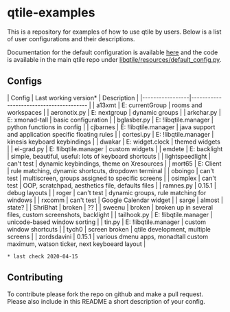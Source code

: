 # qtile-examples

This is a repository for examples of how to use qtile by users. Below is a list
of user configurations and their descriptions.

Documentation for the default configuration is available
[here](http://docs.qtile.org/en/latest/manual/config/index.html) and the code
is available in the main qtile repo under
[libqtile/resources/default_config.py](https://github.com/qtile/qtile/blob/master/libqtile/resources/default_config.py).

## Configs

| Config          | Last working version* | Description |
|-----------------|---------------------------------------- |
| a13xmt          | E: currentGroup       | rooms and workspaces |
| aeronotix.py    | E: nextgroup          | dynamic groups |
| arkchar.py      | E: xmonad-tall        | basic configuration |
| bglasber.py     | E: !libqtile.manager  | python functions in config |
| cjbarnes        | E: !libqtile.manager  | java support and application specific floating rules |
| cortesi.py      | E: !libqtile.manager  | kinesis keyboard keybindings |
| dwakar          | E: widget.clock       | themed widgets |
| ei-grad.py      | E: !libqtile.manager  | custom widgets |
| emdete          | E: backlight          | simple, beautiful, useful: lots of keyboard shortcuts |
| lightspeedlight | can't test            | dynamic keybindings, theme on Xresources |
| mort65          | E: Client             | rule matching, dynamic shortcuts, dropdown terminal |
| oboingo         | can't test            | multiscreen, groups assigned to specific screens |
| osimplex        | can't test            | OOP, scratchpad, aesthetics file, defaults files |
| ramnes.py       | 0.15.1                | debug layouts |
| roger           | can't test            | dynamic groups, rule matching for windows |
| rxcomm          | can't test            | Google Calendar widget |
| sarge           | almost                | state? |
| ShriBhat        | broken                | ?? |
| sweenu          | broken                | broken up in several files, custom screenshots, backlight |
| tailhook.py     | E: !libqtile.manager  | unicode-based window sorting |
| tin.py          | E: !libqtile.manager  | custom window shortcuts |
| tych0           | screen broken         | qtile development, multiple screens |
| zordsdavini     | 0.15.1                | various dmenu apps, monadtall custom maximum, watson ticker, next keyboeard layout |

`* last check 2020-04-15`

## Contributing

To contribute please fork the repo on github and make a pull request. Please
also include in this README a short description of your config.

